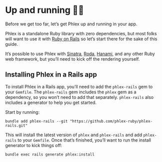 # Up and running 🏃‍➡️

Before we get too far, let’s get Phlex up and running in your app.

Phlex is a standalone Ruby library with zero dependencies, but most folks will want to use it with [Ruby on Rails](https://rubyonrails.org) so let’s start there for the sake of this guide.

It’s possible to use Phlex with [Sinatra](https://sinatrarb.com), [Roda](https://github.com/jeremyevans/roda), [Hanami](https://hanamirb.org), and any other Ruby web framework, but you’ll need to kick off the rendering yourself.

## Installing Phlex in a Rails app

To install Phlex in a Rails app, you’ll need to add the `phlex-rails` gem to your `Gemfile`. The `phlex-rails` gem includes the `phlex` gem as a dependency, so you won’t need to add that separately. `phlex-rails` also includes a generator to help you get started.

Start by running:

```
bundle add phlex-rails --git "https://github.com/phlex-ruby/phlex-rails.git"
```

This will install the latest version of `phlex` and `phlex-rails` and add `phlex-rails` to your `Gemfile`. Once that’s finished, you’ll want to run the install generator to kick things off:

```
bundle exec rails generate phlex:install
```
